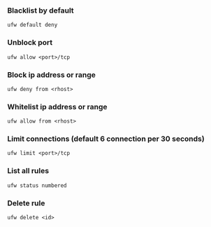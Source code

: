 ### Blacklist by default
```
ufw default deny
```

### Unblock port
```
ufw allow <port>/tcp
```

### Block ip address or range
```
ufw deny from <rhost>
```

### Whitelist ip address or range
```
ufw allow from <rhost>
```

### Limit connections (default 6 connection per 30 seconds)
```
ufw limit <port>/tcp
```

### List all rules
```
ufw status numbered
```

### Delete rule
```
ufw delete <id>
```

